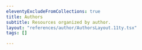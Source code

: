 ```yaml
---
eleventyExcludeFromCollections: true
title: Authors
subtitle: Resources organized by author.
layout: "references/author/AuthorsLayout.11ty.tsx"
tags: []

---
```

